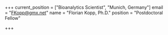 +++
current_position = ["Bioanalytics Scientist", "Munich, Germany"]
email = "FKopp@gmx.net"
name = "Florian Kopp, Ph.D."
position = "Postdoctoral Fellow"

+++


